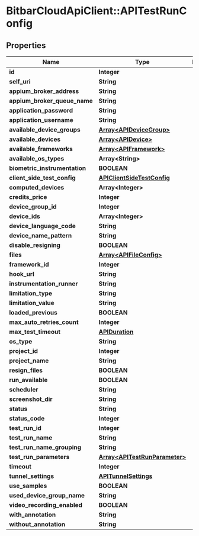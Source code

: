 # BitbarCloudApiClient::APITestRunConfig

## Properties
Name | Type | Description | Notes
------------ | ------------- | ------------- | -------------
**id** | **Integer** |  | [optional] 
**self_uri** | **String** |  | [optional] 
**appium_broker_address** | **String** |  | [optional] 
**appium_broker_queue_name** | **String** |  | [optional] 
**application_password** | **String** |  | [optional] 
**application_username** | **String** |  | [optional] 
**available_device_groups** | [**Array&lt;APIDeviceGroup&gt;**](APIDeviceGroup.md) |  | [optional] 
**available_devices** | [**Array&lt;APIDevice&gt;**](APIDevice.md) |  | [optional] 
**available_frameworks** | [**Array&lt;APIFramework&gt;**](APIFramework.md) |  | [optional] 
**available_os_types** | **Array&lt;String&gt;** |  | [optional] 
**biometric_instrumentation** | **BOOLEAN** |  | [optional] 
**client_side_test_config** | [**APIClientSideTestConfig**](APIClientSideTestConfig.md) |  | [optional] 
**computed_devices** | **Array&lt;Integer&gt;** |  | [optional] 
**credits_price** | **Integer** |  | [optional] 
**device_group_id** | **Integer** |  | [optional] 
**device_ids** | **Array&lt;Integer&gt;** |  | [optional] 
**device_language_code** | **String** |  | [optional] 
**device_name_pattern** | **String** |  | [optional] 
**disable_resigning** | **BOOLEAN** |  | [optional] 
**files** | [**Array&lt;APIFileConfig&gt;**](APIFileConfig.md) |  | [optional] 
**framework_id** | **Integer** |  | [optional] 
**hook_url** | **String** |  | [optional] 
**instrumentation_runner** | **String** |  | [optional] 
**limitation_type** | **String** |  | [optional] 
**limitation_value** | **String** |  | [optional] 
**loaded_previous** | **BOOLEAN** |  | [optional] 
**max_auto_retries_count** | **Integer** |  | [optional] 
**max_test_timeout** | [**APIDuration**](APIDuration.md) |  | [optional] 
**os_type** | **String** |  | [optional] 
**project_id** | **Integer** |  | [optional] 
**project_name** | **String** |  | [optional] 
**resign_files** | **BOOLEAN** |  | [optional] 
**run_available** | **BOOLEAN** |  | [optional] 
**scheduler** | **String** |  | [optional] 
**screenshot_dir** | **String** |  | [optional] 
**status** | **String** |  | [optional] 
**status_code** | **Integer** |  | [optional] 
**test_run_id** | **Integer** |  | [optional] 
**test_run_name** | **String** |  | [optional] 
**test_run_name_grouping** | **String** |  | [optional] 
**test_run_parameters** | [**Array&lt;APITestRunParameter&gt;**](APITestRunParameter.md) |  | [optional] 
**timeout** | **Integer** |  | [optional] 
**tunnel_settings** | [**APITunnelSettings**](APITunnelSettings.md) |  | [optional] 
**use_samples** | **BOOLEAN** |  | [optional] 
**used_device_group_name** | **String** |  | [optional] 
**video_recording_enabled** | **BOOLEAN** |  | [optional] 
**with_annotation** | **String** |  | [optional] 
**without_annotation** | **String** |  | [optional] 

